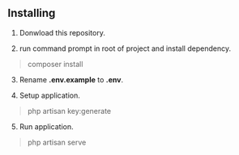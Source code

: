## Installing

1. Donwload this repository.

2. run command prompt in root of project and install dependency.

> composer install 

3. Rename **.env.example** to **.env**. 

4. Setup application. 

> php artisan key:generate

5. Run application. 

> php artisan serve 